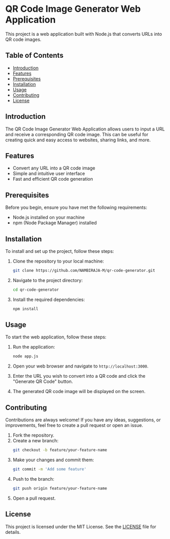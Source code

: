 # QR Code Image Generator Web Application

This project is a web application built with Node.js that converts URLs into QR code images.

## Table of Contents

- [Introduction](#introduction)
- [Features](#features)
- [Prerequisites](#prerequisites)
- [Installation](#installation)
- [Usage](#usage)
- [Contributing](#contributing)
- [License](#license)

## Introduction

The QR Code Image Generator Web Application allows users to input a URL and receive a corresponding QR code image. This can be useful for creating quick and easy access to websites, sharing links, and more.

## Features

- Convert any URL into a QR code image
- Simple and intuitive user interface
- Fast and efficient QR code generation

## Prerequisites

Before you begin, ensure you have met the following requirements:

- Node.js installed on your machine
- npm (Node Package Manager) installed

## Installation

To install and set up the project, follow these steps:

1. Clone the repository to your local machine:
    ```bash
    git clone https://github.com/NAMBIRAJA-M/qr-code-generator.git
    ```
2. Navigate to the project directory:
    ```bash
    cd qr-code-generator
    ```
3. Install the required dependencies:
    ```bash
    npm install
    ```

## Usage

To start the web application, follow these steps:

1. Run the application:
    ```bash
    node app.js
    ```
2. Open your web browser and navigate to `http://localhost:3000`.

3. Enter the URL you wish to convert into a QR code and click the "Generate QR Code" button.

4. The generated QR code image will be displayed on the screen.

## Contributing

Contributions are always welcome! If you have any ideas, suggestions, or improvements, feel free to create a pull request or open an issue.

1. Fork the repository.
2. Create a new branch:
    ```bash
    git checkout -b feature/your-feature-name
    ```
3. Make your changes and commit them:
    ```bash
    git commit -m 'Add some feature'
    ```
4. Push to the branch:
    ```bash
    git push origin feature/your-feature-name
    ```
5. Open a pull request.

## License

This project is licensed under the MIT License. See the [LICENSE](LICENSE) file for details.
